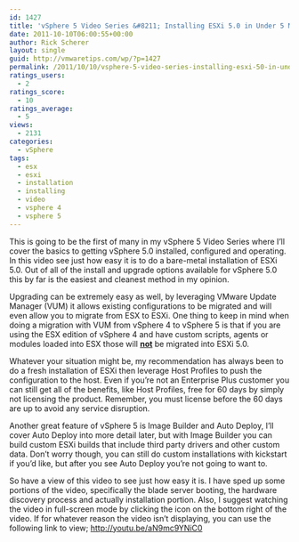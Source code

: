 ```yaml
---
id: 1427
title: 'vSphere 5 Video Series &#8211; Installing ESXi 5.0 in Under 5 Minutes'
date: 2011-10-10T06:00:55+00:00
author: Rick Scherer
layout: single
guid: http://vmwaretips.com/wp/?p=1427
permalink: /2011/10/10/vsphere-5-video-series-installing-esxi-50-in-under-5-minutes/
ratings_users:
  - 2
ratings_score:
  - 10
ratings_average:
  - 5
views:
  - 2131
categories:
  - vSphere
tags:
  - esx
  - esxi
  - installation
  - installing
  - video
  - vsphere 4
  - vsphere 5
---
```

This is going to be the first of many in my vSphere 5 Video Series where I&#8217;ll cover the basics to getting vSphere 5.0 installed, configured and operating. In this video see just how easy it is to do a bare-metal installation of ESXi 5.0. Out of all of the install and upgrade options available for vSphere 5.0 this by far is the easiest and cleanest method in my opinion.

Upgrading can be extremely easy as well, by leveraging VMware Update Manager (VUM) it allows existing configurations to be migrated and will even allow you to migrate from ESX to ESXi. One thing to keep in mind when doing a migration with VUM from vSphere 4 to vSphere 5 is that if you are using the ESX edition of vSphere 4 and have custom scripts, agents or modules loaded into ESX those will **<span style="text-decoration: underline;">not</span>** be migrated into ESXi 5.0.

Whatever your situation might be, my recommendation has always been to do a fresh installation of ESXi then leverage Host Profiles to push the configuration to the host. Even if you&#8217;re not an Enterprise Plus customer you can still get all of the benefits, like Host Profiles, free for 60 days by simply not licensing the product. Remember, you must license before the 60 days are up to avoid any service disruption.

Another great feature of vSphere 5 is Image Builder and Auto Deploy, I&#8217;ll cover Auto Deploy into more detail later, but with Image Builder you can build custom ESXi builds that include third party drivers and other custom data. Don&#8217;t worry though, you can still do custom installations with kickstart if you&#8217;d like, but after you see Auto Deploy you&#8217;re not going to want to.

So have a view of this video to see just how easy it is. I have sped up some portions of the video, specifically the blade server booting, the hardware discovery process and actually installation portion. Also, I suggest watching the video in full-screen mode by clicking the icon on the bottom right of the video. If for whatever reason the video isn&#8217;t displaying, you can use the following link to view; <a title="Installing ESXi 5.0 in Under 5 Minutes" href="http://youtu.be/aN9mc9YNiC0" target="_blank">http://youtu.be/aN9mc9YNiC0</a>